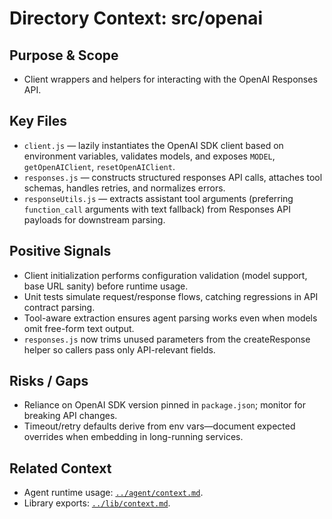 # Directory Context: src/openai

## Purpose & Scope

- Client wrappers and helpers for interacting with the OpenAI Responses API.

## Key Files

- `client.js` — lazily instantiates the OpenAI SDK client based on environment variables, validates models, and exposes `MODEL`, `getOpenAIClient`, `resetOpenAIClient`.
- `responses.js` — constructs structured responses API calls, attaches tool schemas, handles retries, and normalizes errors.
- `responseUtils.js` — extracts assistant tool arguments (preferring `function_call` arguments with text fallback) from Responses API payloads for downstream parsing.

## Positive Signals

- Client initialization performs configuration validation (model support, base URL sanity) before runtime usage.
- Unit tests simulate request/response flows, catching regressions in API contract parsing.
- Tool-aware extraction ensures agent parsing works even when models omit free-form text output.
- `responses.js` now trims unused parameters from the createResponse helper so callers pass only API-relevant fields.

## Risks / Gaps

- Reliance on OpenAI SDK version pinned in `package.json`; monitor for breaking API changes.
- Timeout/retry defaults derive from env vars—document expected overrides when embedding in long-running services.

## Related Context

- Agent runtime usage: [`../agent/context.md`](../agent/context.md).
- Library exports: [`../lib/context.md`](../lib/context.md).
